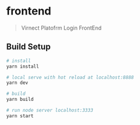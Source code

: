 # frontend

> Virnect Platofrm Login FrontEnd

## Build Setup

``` bash
# install
yarn install

# local serve with hot reload at localhost:8888
yarn dev

# build
yarn build

# run node server localhost:3333
yarn start
